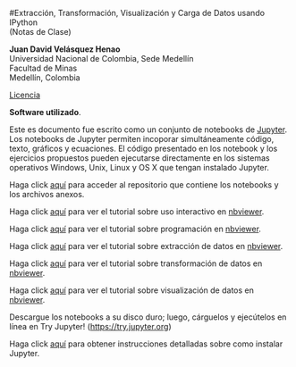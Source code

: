 #Extracción, Transformación, Visualización y Carga de Datos usando IPython  
(Notas de Clase)

**Juan David Velásquez Henao**    
Universidad Nacional de Colombia, Sede Medellín  
Facultad de Minas  
Medellín, Colombia  

[Licencia](https://github.com/jdvelasq/ETVL-IPython/blob/master/LICENCIA.txt)

**Software utilizado**.


Este es documento fue escrito como un conjunto de notebooks de [Jupyter](http://jupyter.org). Los notebooks de Jupyter permiten incoporar simultáneamente código, texto, gráficos y ecuaciones. El código presentado en los notebook y los ejercicios propuestos pueden ejecutarse directamente en los sistemas operativos Windows, Unix, Linux y OS X que tengan instalado Jupyter.



Haga click [aquí](https://github.com/jdvelasq/ETVL-IPython) para acceder al repositorio que contiene los notebooks y los archivos anexos.

Haga click [aquí](http://nbviewer.jupyter.org/github/jdvelasq/ETVL-IPython/blob/master/ETVL-IPy-1-uso-interactivo.ipynb) para ver el tutorial sobre uso interactivo en [nbviewer](http://nbviewer.jupyter.org).

Haga click [aquí](http://nbviewer.jupyter.org/github/jdvelasq/ETVL-IPython/blob/master/ETVL-IPy-2-programacion.ipynb) para ver el tutorial sobre programación en [nbviewer](http://nbviewer.jupyter.org).

Haga click [aquí](http://nbviewer.jupyter.org/github/jdvelasq/ETVL-IPython/blob/master/ETVL-IPy-3-extraccion.ipynb) para ver el tutorial sobre extracción de datos en [nbviewer](http://nbviewer.jupyter.org).

Haga click [aquí](http://nbviewer.jupyter.org/github/jdvelasq/ETVL-IPython/blob/master/ETVL-IPy-4-transformacion.ipynb) para ver el tutorial sobre transformación de datos en [nbviewer](http://nbviewer.jupyter.org).

Haga click [aquí](http://nbviewer.jupyter.org/github/jdvelasq/ETVL-IPython/blob/master/ETVL-IPy-5-visualizacion.ipynb) para ver el tutorial sobre visualización de datos en [nbviewer](http://nbviewer.jupyter.org).


Descargue los notebooks a su disco duro; luego, cárguelos y ejecútelos en línea en Try Jupyter! (https://try.jupyter.org)

Haga click [aquí](https://github.com/jdvelasq/guias-de-instalacion) para obtener instrucciones detalladas sobre como instalar Jupyter.
